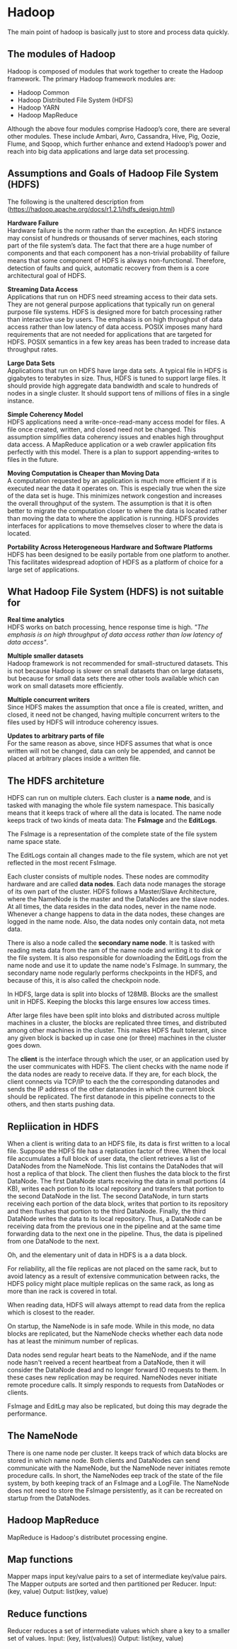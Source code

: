 # Hadoop

The main point of hadoop is basically just to store and process data quickly.

## The modules of Hadoop
Hadoop is composed of modules that work together to create the Hadoop framework. The primary Hadoop framework modules are:
- Hadoop Common
- Hadoop Distributed File System (HDFS)
- Hadoop YARN
- Hadoop MapReduce

Although the above four modules comprise Hadoop’s core, there are several other modules. These include Ambari, Avro, Cassandra, Hive, Pig, Oozie, Flume, and Sqoop, which further enhance and extend Hadoop’s power and reach into big data applications and large data set processing.

## Assumptions and Goals of Hadoop File System (HDFS)
The following is the unaltered description from (https://hadoop.apache.org/docs/r1.2.1/hdfs_design.html)

**Hardware Failure**\
Hardware failure is the norm rather than the exception. An HDFS instance may consist of hundreds or thousands of server machines, each storing part of the file system’s data. The fact that there are a huge number of components and that each component has a non-trivial probability of failure means that some component of HDFS is always non-functional. Therefore, detection of faults and quick, automatic recovery from them is a core architectural goal of HDFS.

**Streaming Data Access**\
Applications that run on HDFS need streaming access to their data sets. They are not general purpose applications that typically run on general purpose file systems. HDFS is designed more for batch processing rather than interactive use by users. The emphasis is on high throughput of data access rather than low latency of data access. POSIX imposes many hard requirements that are not needed for applications that are targeted for HDFS. POSIX semantics in a few key areas has been traded to increase data throughput rates.

**Large Data Sets**\
Applications that run on HDFS have large data sets. A typical file in HDFS is gigabytes to terabytes in size. Thus, HDFS is tuned to support large files. It should provide high aggregate data bandwidth and scale to hundreds of nodes in a single cluster. It should support tens of millions of files in a single instance.

**Simple Coherency Model**\
HDFS applications need a write-once-read-many access model for files. A file once created, written, and closed need not be changed. This assumption simplifies data coherency issues and enables high throughput data access. A MapReduce application or a web crawler application fits perfectly with this model. There is a plan to support appending-writes to files in the future.

**Moving Computation is Cheaper than Moving Data**\
A computation requested by an application is much more efficient if it is executed near the data it operates on. This is especially true when the size of the data set is huge. This minimizes network congestion and increases the overall throughput of the system. The assumption is that it is often better to migrate the computation closer to where the data is located rather than moving the data to where the application is running. HDFS provides interfaces for applications to move themselves closer to where the data is located.

**Portability Across Heterogeneous Hardware and Software Platforms**\
HDFS has been designed to be easily portable from one platform to another. This facilitates widespread adoption of HDFS as a platform of choice for a large set of applications.


## What Hadoop File System (HDFS) is not suitable for

**Real time analytics**\
HDFS works on batch processing, hence response time is high. *"The emphasis is on high throughput of data access rather than low latency of data access"*.

**Multiple smaller datasets**\
Hadoop framework is not recommended for small-structured datasets. This is not because Hadoop is slower on small datasets than on large datasets, but because for small data sets there are other tools available which can work on small datasets more efficiently.

**Multiple concurrent writers**\
Since HDFS makes the assumption that once a file is created, written, and closed, it need not be changed, having multiple concurrent writers to the files used by HDFS will introduce coherency issues.

**Updates to arbitrary parts of file**\
For the same reason as above, since HDFS assumes that what is once written will not be changed, data can only be appended, and cannot be placed at arbitrary places inside a written file.

## The HDFS architeture

HDFS can run on multiple cluters. Each cluster is a **name node**, and is tasked with managing the whole file system namespace. This basically means that it keeps track of where all the data is located. The name node keeps track of two kinds of meata data: The **FsImage** and the **EditLogs**.

The FsImage is a representation of the complete state of the file system name space state.

The EditLogs contain all changes made to the file system, which are not yet reflected in the most recent FsImage.

Each cluster consists of multiple nodes. These nodes are commodity hardware and are called **data nodes**. Each data node manages the storage of its own part of the cluster. HDFS follows a Master/Slave Architecture, where the NameNode is the master and the DataNodes are the slave nodes. At all times, the data resides in the data nodes, never in the name node. Whenever a change happens to data in the data nodes, these changes are logged in the name node. Also, the data nodes only contain data, not meta data.

There is also a node called the **secondary name node**. It is tasked with reading meta data from the ram of the name node and writing it to disk or the file system. It is also responsible for downloading the EditLogs from the name node and use it to update the name node's FsImage. In summary, the secondary name node regularly performs checkpoints in the HDFS, and because of this, it is also called the checkpoin node.

In HDFS, large data is split into blocks of 128MB. Blocks are the smallest unit in HDFS. Keeping the blocks this large ensures low access times.

After large files have been split into bloks and distributed across multiple machines in a cluster, the blocks are replicated three times, and distributed among other machines in the cluster. This makes HDFS fault tolerant, since any given block is backed up in case one (or three) machines in the cluster goes down.

The **client** is the interface through which the user, or an application used by the user communicates with HDFS. The client checks with the name node if the data nodes are ready to receive data. If they are, for each block, the client connects via TCP/IP to each the the corresponding datanodes and sends the IP address of the other datanodes in which the current block should be replicated. The first datanode in this pipeline connects to the others, and then starts pushing data.

## Repliication in HDFS
When a client is writing data to an HDFS file, its data is first written to a local file. Suppose the HDFS file has a replication factor of three. When the local file accumulates a full block of user data, the client retrieves a list of DataNodes from the NameNode. This list contains the DataNodes that will host a replica of that block. The client then flushes the data block to the first DataNode. The first DataNode starts receiving the data in small portions (4 KB), writes each portion to its local repository and transfers that portion to the second DataNode in the list. The second DataNode, in turn starts receiving each portion of the data block, writes that portion to its repository and then flushes that portion to the third DataNode. Finally, the third DataNode writes the data to its local repository. Thus, a DataNode can be receiving data from the previous one in the pipeline and at the same time forwarding data to the next one in the pipeline. Thus, the data is pipelined from one DataNode to the next.

Oh, and the elementary unit of data in HDFS is a a data block.

For reliability, all the file replicas are not placed on the same rack, but to avoid latency as a result of extensive communication between racks, the HDFS policy might place multiple replicas on the same rack, as long as more than ine rack is covered in total.

When reading data, HDFS will always attempt to read data from the replica which is closest to the reader.

On startup, the NameNode is in safe mode. While in this mode, no data blocks are replicated, but the NameNode checks whether each data node has at least the minimum number of replicas.

Data nodes send regular heart beats to the NameNode, and if the name node hasn't reeived a recent heartbeat from a DataNode, then it will consider the DataNode dead and no longer forward IO requests to them. In these cases new replication may be required. NameNodes never initiate remote procedure calls. It simply responds to requests from DataNodes or clients.

FsImage and EditLg may also be replicated, but doing this may degrade the performance.

## The NameNode
There is one name node per cluster. It keeps track of which data blocks are stored in which name node. Both clients and DataNodes can send communicate with the NameNode, but the NameNode never initiates remote procedure calls. In short, the NameNodes eep track of the state of the file system, by both keeping track of an FsImage and a LogFile. The NameNode does not need to store the FsImage persistently, as it can be recreated on startup from the DataNodes.

## Hadoop MapReduce
MapReduce is Hadoop's distributet processing engine.

## Map functions
Mapper maps input key/value pairs to a set of intermediate key/value pairs.
The Mapper outputs are sorted and then partitioned per Reducer.
Input: (key, value)
Output: list(key, value)

## Reduce functions
Reducer reduces a set of intermediate values which share a key to a smaller set of values.
Input: (key, list(values))
Output: list(key, value)